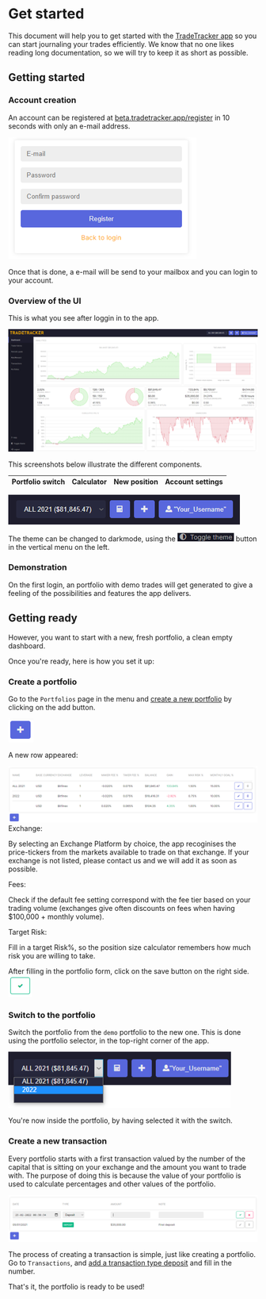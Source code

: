 # Get started
This document will help you to get started with the [TradeTracker app](https://beta.tradetracker.app) so you can start journaling your trades efficiently. We know that no one likes reading long documentation, so we will try to keep it as short as possible.

## Getting started

### Account creation
An account can be registered at [beta.tradetracker.app/register](https://beta.tradetracker.app/register) in 10 seconds with only an e-mail address.

![Register Form](documentation-images/registerForm.PNG)

Once that is done, a e-mail will be send to your mailbox and you can login to your account.

### Overview of the UI
This is what you see after loggin in to the app.

![UI](documentation-images/ui.png)

This screenshots below illustrate the different components.

|Portfolio switch|Calculator|New position|Account settings|
|--|--|--|--|

![Icons](documentation-images/usersettingsicon.PNG)

The theme can be changed to darkmode, using the ![Toggle Theme](documentation-images/toggleTheme.PNG) button in the vertical menu on the left.

### Demonstration
On the first login, an portfolio with demo trades will get generated to give a feeling of the possibilities and features the app delivers.

## Getting ready
However, you want to start with a new, fresh portfolio, a clean empty dashboard.

Once you're ready, here is how you set it up:

### Create a portfolio
Go to the `Portfolios` page in the menu and [create a new portfolio](https://beta.tradetracker.app/portfolios#new) by clicking on the add button.

![Add button](documentation-images/addButton.PNG)

A new row appeared:

![Portfolio](documentation-images/portfolios.PNG)
Exchange:

By selecting an Exchange Platform by choice, the app recoginises the price-tickers from the markets available to trade on that exchange.
If your exchange is not listed, please contact us and we will add it as soon as possible.

Fees:

Check if the default fee setting correspond with the fee tier based on your trading volume (exchanges give often discounts on fees when having $100,000 + monthly volume).

Target Risk:

Fill in a target Risk%, so the position size calculator remembers how much risk you are willing to take.

After filling in the portfolio form, click on the save button on the right side.
![Save Button](documentation-images/saveButtonForm.PNG)

### Switch to the portfolio
Switch the portfolio from the `demo` portfolio to the new one. This is done using the portfolio selector, in the top-right corner of the app.

![Switch portfolio](documentation-images/switch.png)

You're now inside the portfolio, by having selected it with the switch.

### Create a new transaction
Every portfolio starts with a first transaction valued by the number of the capital that is sitting on your exchange and the amount you want to trade with. 
The purpose of doing this is because the value of your portfolio is used to calculate percentages and other values of the portfolio.


![Transaction](documentation-images/transaction.PNG)

The process of creating a transaction is simple, just like creating a portfolio. Go to `Transactions`, and [add a transaction type deposit](https://beta.tradetracker.app/transactions#new) and fill in the number.

That's it, the portfolio is ready to be used!